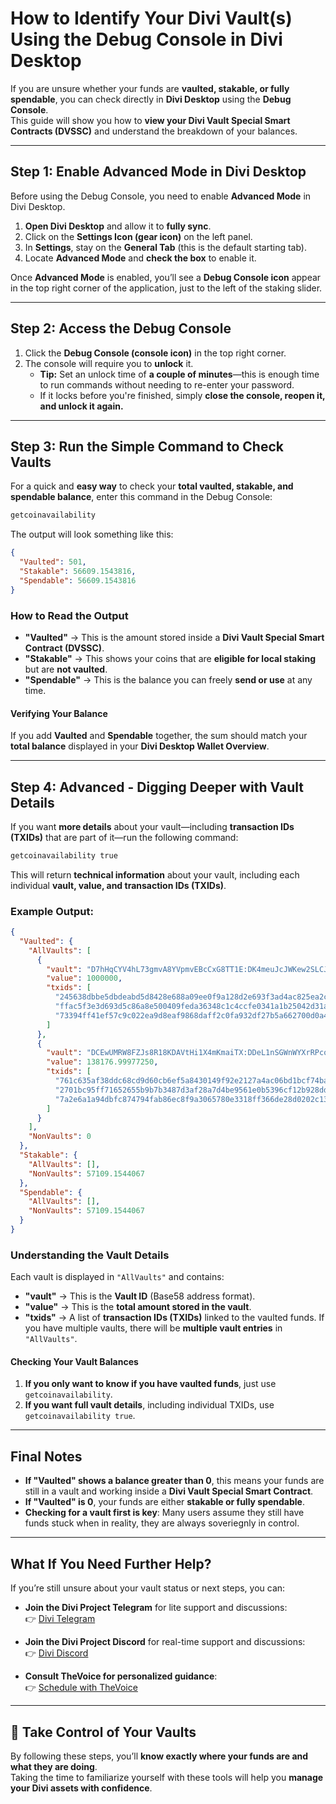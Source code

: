 # How to Identify Your Divi Vault(s) Using the Debug Console in Divi Desktop

If you are unsure whether your funds are **vaulted, stakable, or fully spendable**, you can check directly in **Divi Desktop** using the **Debug Console**.  
This guide will show you how to **view your Divi Vault Special Smart Contracts (DVSSC)** and understand the breakdown of your balances.

---

## Step 1: Enable Advanced Mode in Divi Desktop  

Before using the Debug Console, you need to enable **Advanced Mode** in Divi Desktop.  

1. **Open Divi Desktop** and allow it to **fully sync**.  
2. Click on the **Settings Icon (gear icon)** on the left panel.  
3. In **Settings**, stay on the **General Tab** (this is the default starting tab).  
4. Locate **Advanced Mode** and **check the box** to enable it.  

Once **Advanced Mode** is enabled, you’ll see a **Debug Console icon** appear in the top right corner of the application, just to the left of the staking slider.  

---

## Step 2: Access the Debug Console  

1. Click the **Debug Console (console icon)** in the top right corner.  
2. The console will require you to **unlock** it.  
   - **Tip:** Set an unlock time of **a couple of minutes**—this is enough time to run commands without needing to re-enter your password.  
   - If it locks before you're finished, simply **close the console, reopen it, and unlock it again.**  

---

## Step 3: Run the Simple Command to Check Vaults  

For a quick and **easy way** to check your **total vaulted, stakable, and spendable balance**, enter this command in the Debug Console:

```sh
getcoinavailability
```

The output will look something like this:

```json
{
  "Vaulted": 501,
  "Stakable": 56609.1543816,
  "Spendable": 56609.1543816
}
```

### How to Read the Output  

- **"Vaulted"** → This is the amount stored inside a **Divi Vault Special Smart Contract (DVSSC)**.  
- **"Stakable"** → This shows your coins that are **eligible for local staking** but are **not vaulted**.  
- **"Spendable"** → This is the balance you can freely **send or use** at any time.  

#### Verifying Your Balance  
If you add **Vaulted** and **Spendable** together, the sum should match your **total balance** displayed in your **Divi Desktop Wallet Overview**.

---

## Step 4: Advanced - Digging Deeper with Vault Details  

If you want **more details** about your vault—including **transaction IDs (TXIDs)** that are part of it—run the following command:  

```sh
getcoinavailability true
```

This will return **technical information** about your vault, including each individual **vault, value, and transaction IDs (TXIDs)**.

### Example Output:
```json
{
  "Vaulted": {
    "AllVaults": [
      {
        "vault": "D7hHqCYV4hL73gmvA8YVpmvEBcCxG8TT1E:DK4meuJcJWKew2SLCJxEptB3HwvszXvbFK",
        "value": 1000000,
        "txids": [
          "245638dbbe5dbdeabd5d8428e688a09ee0f9a128d2e693f3ad4ac825ea2c3e64",
          "ffac5f3e3d693d5c86a8e500409feda36348c1c4ccfe0341a1b25042d31a62b8",
          "73394ff41ef57c9c022ea9d8eaf9868daff2c0fa932df27b5a662700d0a46afc",
        ]
      },
      {
        "vault": "DCEwUMRW8FZJs8R18KDAVtHi1X4mKmaiTX:DDeL1nSGWnWYXrRPcomS4d3pk9RWg2MR18",
        "value": 138176.99977250,
        "txids": [
          "761c635af38ddc68cd9d60cb6ef5a8430149f92e2127a4ac06bd1bcf74bad1a4",
          "2701bc95ff71652655b9b7b3487d3af28a7d4be9561e0b5396cf12b928dd5a1d",
          "7a2e6a1a94dbfc874794fab86ec8f9a3065780e3318ff366de28d0202c13273a"
        ]
      }
    ],
    "NonVaults": 0
  },
  "Stakable": {
    "AllVaults": [],
    "NonVaults": 57109.1544067
  },
  "Spendable": {
    "AllVaults": [],
    "NonVaults": 57109.1544067
  }
}
```

### **Understanding the Vault Details**
Each vault is displayed in `"AllVaults"` and contains:  

- **"vault"** → This is the **Vault ID** (Base58 address format).  
- **"value"** → This is the **total amount stored in the vault**.  
- **"txids"** → A list of **transaction IDs (TXIDs)** linked to the vaulted funds. If you have multiple vaults, there will be **multiple vault entries** in `"AllVaults"`.

#### **Checking Your Vault Balances**
1. **If you only want to know if you have vaulted funds**, just use `getcoinavailability`.  
2. **If you want full vault details**, including individual TXIDs, use `getcoinavailability true`.

---

## Final Notes  

- **If "Vaulted" shows a balance greater than 0**, this means your funds are still in a vault and working inside a **Divi Vault Special Smart Contract**.  
- **If "Vaulted" is 0**, your funds are either **stakable or fully spendable**.  
- **Checking for a vault first is key**: Many users assume they still have funds stuck when in reality, they are always soveriegnly in control.  

---

## What If You Need Further Help?  

If you’re still unsure about your vault status or next steps, you can:  

- **Join the Divi Project Telegram** for lite support and discussions:  
  👉 [Divi Telegram](https://telegram.diviproject.org)  

- **Join the Divi Project Discord** for real-time support and discussions:  
  👉 [Divi Discord](https://discord.diviproject.org)  

- **Consult TheVoice for personalized guidance**:  
  👉 [Schedule with TheVoice](https://www.cal.com/thevoice)  

---

## 🚀 Take Control of Your Vaults
By following these steps, you’ll **know exactly where your funds are and what they are doing**.  
Taking the time to familiarize yourself with these tools will help you **manage your Divi assets with confidence**.
